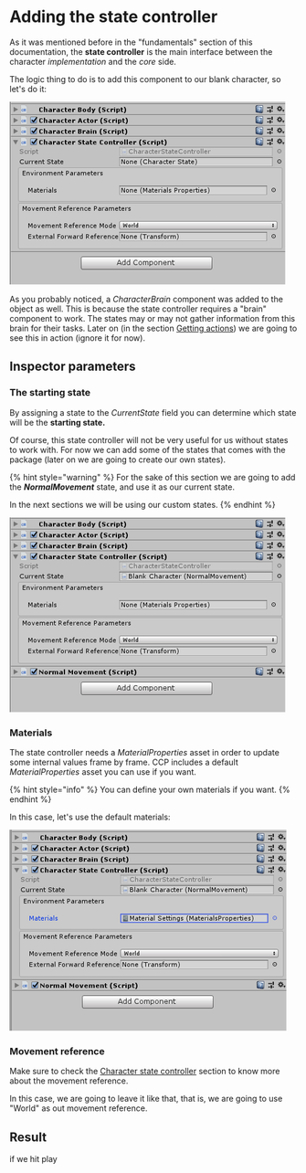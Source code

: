 # Adding the state controller

As it was mentioned before in the "fundamentals" section of this documentation, the **state controller** is the main interface between the character _implementation_ and the _core_ side. 

The logic thing to do is to add this component to our blank character, so let's do it:

![](../../.gitbook/assets/imagen%20%2811%29.png)

As you probably noticed, a _CharacterBrain_ component was added to the object as well. This is because the state controller requires a "brain" component to work. The states may or may not gather information from this brain for their tasks. Later on \(in the section [Getting actions](getting-inputs.md)\) we are going to see this in action \(ignore it for now\).

## Inspector parameters

### The starting state

By assigning a state to the _CurrentState_ field you can determine which state will be the **starting state.**

Of course, this state controller will not be very useful for us without states to work with. For now we can add some of the states that comes with the package \(later on we are going to create our own states\).

{% hint style="warning" %}
For the sake of this section we are going to add the _**NormalMovement**_ state, and use it as our current state.

In the next sections we will be using our custom states.
{% endhint %}

![](../../.gitbook/assets/imagen%20%281%29.png)

### Materials

The state controller needs a _MaterialProperties_ asset in order to update some internal values frame by frame. CCP includes a default _MaterialProperties_ asset you can use if you want.

{% hint style="info" %}
You can define your own materials if you want.
{% endhint %}

In this case, let's use the default materials:

![](../../.gitbook/assets/imagen%20%282%29.png)

### Movement reference

Make sure to check the [Character state controller](../../fundamentals/implementation/character-state-controller.md#movement-reference) section to know more about the movement reference.

In this case, we are going to leave it like that, that is, we are going to use "World" as out movement reference.

## Result

if we hit play

